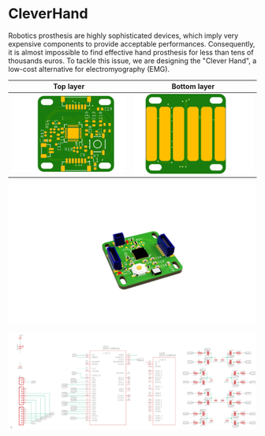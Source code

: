# CleverHand

Robotics prosthesis are highly sophisticated devices, which imply very expensive components to provide acceptable performances. Consequently, it is almost impossible to find effective hand prosthesis for less than tens of thousands euros. To tackle this issue, we are designing the "Clever Hand", a low-cost alternative for electromyography (EMG).

Top layer            |  Bottom layer
:-------------------------:|:-------------------------:
![Top layer](clvHdTop.png) |  ![Top layer](clvHdBot.png)

![Top layer](clvHd3D.png)

![Top layer](schematic.png)